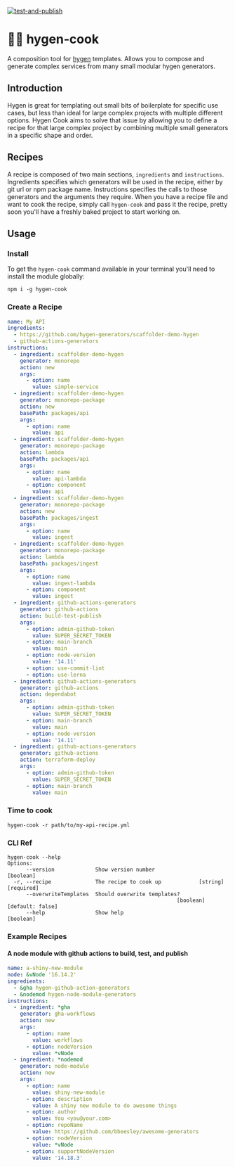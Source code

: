 [![test-and-publish](https://github.com/bbeesley/hygen-cook/actions/workflows/test-and-publish.yml/badge.svg)](https://github.com/bbeesley/hygen-cook/actions/workflows/test-and-publish.yml)

# 🧑‍🍳 hygen-cook

A composition tool for [hygen](https://www.hygen.io) templates. Allows you to compose and generate complex services from many small modular hygen generators.

## Introduction

Hygen is great for templating out small bits of boilerplate for specific use cases, but less than ideal for large complex projects with multiple different options. Hygen Cook aims to solve that issue by allowing you to define a recipe for that large complex project by combining multiple small generators in a specific shape and order.

## Recipes

A recipe is composed of two main sections, `ingredients` and `instructions`. Ingredients specifies which generators will be used in the recipe, either by git url or npm package name. Instructions specifies the calls to those generators and the arguments they require. When you have a recipe file and want to cook the recipe, simply call `hygen-cook` and pass it the recipe, pretty soon you'll have a freshly baked project to start working on.

## Usage

### Install

To get the `hygen-cook` command available in your terminal you'll need to install the module globally:

```shell
npm i -g hygen-cook
```

### Create a Recipe

```yaml
name: My API
ingredients:
  - https://github.com/hygen-generators/scaffolder-demo-hygen
  - github-actions-generators
instructions:
  - ingredient: scaffolder-demo-hygen
    generator: monorepo
    action: new
    args:
      - option: name
        value: simple-service
  - ingredient: scaffolder-demo-hygen
    generator: monorepo-package
    action: new
    basePath: packages/api
    args:
      - option: name
        value: api
  - ingredient: scaffolder-demo-hygen
    generator: monorepo-package
    action: lambda
    basePath: packages/api
    args:
      - option: name
        value: api-lambda
      - option: component
        value: api
  - ingredient: scaffolder-demo-hygen
    generator: monorepo-package
    action: new
    basePath: packages/ingest
    args:
      - option: name
        value: ingest
  - ingredient: scaffolder-demo-hygen
    generator: monorepo-package
    action: lambda
    basePath: packages/ingest
    args:
      - option: name
        value: ingest-lambda
      - option: component
        value: ingest
  - ingredient: github-actions-generators
    generator: github-actions
    action: build-test-publish
    args:
      - option: admin-github-token
        value: SUPER_SECRET_TOKEN
      - option: main-branch
        value: main
      - option: node-version
        value: '14.11'
      - option: use-commit-lint
      - option: use-lerna
  - ingredient: github-actions-generators
    generator: github-actions
    action: dependabot
    args:
      - option: admin-github-token
        value: SUPER_SECRET_TOKEN
      - option: main-branch
        value: main
      - option: node-version
        value: '14.11'
  - ingredient: github-actions-generators
    generator: github-actions
    action: terraform-deploy
    args:
      - option: admin-github-token
        value: SUPER_SECRET_TOKEN
      - option: main-branch
        value: main
```

### Time to cook

```shell
hygen-cook -r path/to/my-api-recipe.yml
```

### CLI Ref

```shell
hygen-cook --help
Options:
      --version             Show version number                        [boolean]
  -r, --recipe              The recipe to cook up            [string] [required]
      --overwriteTemplates  Should overwrite templates?
                                                      [boolean] [default: false]
      --help                Show help                                  [boolean]

```

### Example Recipes

#### A node module with github actions to build, test, and publish

```yaml:examples/node-module-recipe.yml
name: a-shiny-new-module
node: &vNode '16.14.2'
ingredients:
  - &gha hygen-github-action-generators
  - &nodemod hygen-node-module-generators
instructions:
  - ingredient: *gha
    generator: gha-workflows
    action: new
    args:
      - option: name
        value: workflows
      - option: nodeVersion
        value: *vNode
  - ingredient: *nodemod
    generator: node-module
    action: new
    args:
      - option: name
        value: shiny-new-module
      - option: description
        value: A shiny new module to do awesome things
      - option: author
        value: You <you@your.com>
      - option: repoName
        value: https://github.com/bbeesley/awesome-generators
      - option: nodeVersion
        value: *vNode
      - option: supportNodeVersion
        value: '14.18.3'

```
